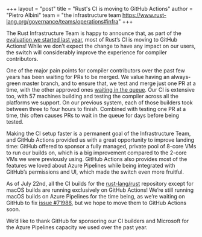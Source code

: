 +++
layout = "post"
title = "Rust's CI is moving to GitHub Actions"
author = "Pietro Albini"
team = "the infrastructure team <https://www.rust-lang.org/governance/teams/operations#infra>"
+++

The Rust Infrastructure Team is happy to announce that, as part of the
[evaluation we started last year][eval], most of Rust’s CI is moving to GitHub
Actions! While we don’t expect the change to have any impact on our users, the
switch will considerably improve the experience for compiler contributors.

One of the major pain points for compiler contributors over the past few years
has been waiting for PRs to be merged. We value having an always-green master
branch, and to ensure that, we test and merge just one PR at a time, with the
other approved ones [waiting in the queue][homu]. Our CI is extensive too, with
57 machines building and testing the compiler across all the platforms we
support. On our previous system, each of those builders took between three to
four hours to finish. Combined with testing one PR at a time, this often causes
PRs to wait in the queue for days before being tested.

Making the CI setup faster is a permanent goal of the Infrastructure Team, and
GitHub Actions provided us with a great opportunity to improve landing time:
GitHub offered to sponsor a fully managed, private pool of 8-core VMs to run
our builds on, which is a big improvement compared to the 2-core VMs we were
previously using. GitHub Actions also provides most of the features we loved
about Azure Pipelines while being integrated with GitHub’s permissions and UI,
which made the switch even more fruitful.

As of July 22nd, all the CI builds for the [rust-lang/rust] repository except
for macOS builds are running exclusively on GitHub Actions! We’re still running
macOS builds on Azure Pipelines for the time being, as we’re waiting on GitHub
to fix [issue #71988][71988], but we hope to move them to GitHub Actions soon.

We’d like to thank GitHub for sponsoring our CI builders and Microsoft for the
Azure Pipelines capacity we used over the past year.

[eval]: https://blog.rust-lang.org/inside-rust/2019/11/14/evaluating-github-actions.html
[homu]: https://bors.rust-lang.org/queue/rust
[rust-lang/rust]: https://github.com/rust-lang/rust
[71988]: https://github.com/rust-lang/rust/issues/71988

